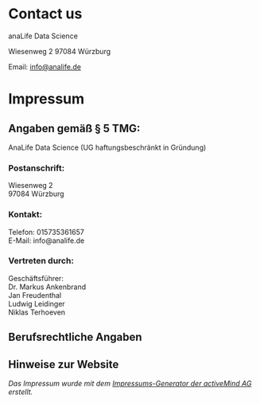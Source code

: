 # Contact us

anaLife Data Science

Wiesenweg 2
97084 Würzburg

Email: info@analife.de


<h1>Impressum</h1>
<h2>Angaben gemäß § 5 TMG:</h2>
<p>AnaLife Data Science (UG haftungsbeschränkt in Gründung)<br></p>
<h3>Postanschrift:</h3>
<p>Wiesenweg 2<br>97084 Würzburg<br></p>
<h3>Kontakt:</h3>
<p>Telefon: 015735361657<br>E-Mail: info@analife.de</p>
<h3>Vertreten durch:</h3>
<p>Geschäftsführer:
<br>Dr. Markus Ankenbrand
<br>Jan Freudenthal
<br>Ludwig Leidinger
<br>Niklas Terhoeven</p>
<h2>Berufsrechtliche Angaben </h2>
<h2>Hinweise zur Website</h2>
<p><em>Das Impressum wurde mit dem <a href="https://www.activemind.de/datenschutz/impressums-generator/">Impressums-Generator der activeMind AG</a> erstellt.</em></p>
